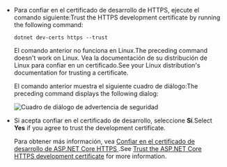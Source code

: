 * <span data-ttu-id="5234d-101">Para confiar en el certificado de desarrollo de HTTPS, ejecute el comando siguiente:</span><span class="sxs-lookup"><span data-stu-id="5234d-101">Trust the HTTPS development certificate by running the following command:</span></span>

  ```dotnetcli
  dotnet dev-certs https --trust
  ```
  
  <span data-ttu-id="5234d-102">El comando anterior no funciona en Linux.</span><span class="sxs-lookup"><span data-stu-id="5234d-102">The preceding command doesn't work on Linux.</span></span> <span data-ttu-id="5234d-103">Vea la documentación de su distribución de Linux para confiar en un certificado.</span><span class="sxs-lookup"><span data-stu-id="5234d-103">See your Linux distribution's documentation for trusting a certificate.</span></span>

  <span data-ttu-id="5234d-104">El comando anterior muestra el siguiente cuadro de diálogo:</span><span class="sxs-lookup"><span data-stu-id="5234d-104">The preceding command displays the following dialog:</span></span>

  ![Cuadro de diálogo de advertencia de seguridad](~/getting-started/_static/cert.png)

* <span data-ttu-id="5234d-106">Si acepta confiar en el certificado de desarrollo, seleccione **Sí**.</span><span class="sxs-lookup"><span data-stu-id="5234d-106">Select **Yes** if you agree to trust the development certificate.</span></span>

  <span data-ttu-id="5234d-107">Para obtener más información, vea [Confiar en el certificado de desarrollo de ASP.NET Core HTTPS ](xref:security/enforcing-ssl#trust-the-aspnet-core-https-development-certificate-on-windows-and-macos).</span><span class="sxs-lookup"><span data-stu-id="5234d-107">See [Trust the ASP.NET Core HTTPS development certificate](xref:security/enforcing-ssl#trust-the-aspnet-core-https-development-certificate-on-windows-and-macos) for more information.</span></span>
  
